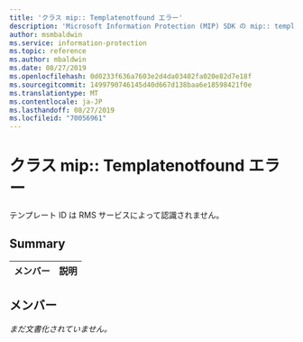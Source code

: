 ```yaml
---
title: 'クラス mip:: Templatenotfound エラー'
description: 'Microsoft Information Protection (MIP) SDK の mip:: templatenotfound error クラスについて説明します。'
author: msmbaldwin
ms.service: information-protection
ms.topic: reference
ms.author: mbaldwin
ms.date: 08/27/2019
ms.openlocfilehash: 0d0233f636a7603e2d4da03402fa020e82d7e18f
ms.sourcegitcommit: 1499790746145d40d667d138baa6e18598421f0e
ms.translationtype: MT
ms.contentlocale: ja-JP
ms.lasthandoff: 08/27/2019
ms.locfileid: "70056961"
---
```

# <a name="class-miptemplatenotfounderror"></a>クラス mip:: Templatenotfound エラー 
テンプレート ID は RMS サービスによって認識されません。
  
## <a name="summary"></a>Summary
 メンバー                        | 説明                                
--------------------------------|---------------------------------------------
  
## <a name="members"></a>メンバー
_まだ文書化されていません。_
